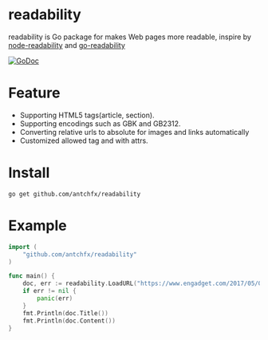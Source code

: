readability
===
readability is Go package for makes Web pages more readable, inspire by [node-readability](https://github.com/luin/readability) and [go-readability](https://github.com/mauidude/go-readability)

[![GoDoc](https://godoc.org/github.com/antchfx/readability?status.svg)](https://godoc.org/github.com/antchfx/readability)

Feature
===
+ Supporting HTML5 tags(article, section).
+ Supporting encodings such as GBK and GB2312.
+ Converting relative urls to absolute for images and links automatically
+ Customized allowed tag and with attrs.

Install
===
    go get github.com/antchfx/readability

Example
===
```go
import (
    "github.com/antchfx/readability"
)

func main() {
	doc, err := readability.LoadURL("https://www.engadget.com/2017/05/02/switch-zelda-nintendo-dlc-hard-mode-tingle/")
	if err != nil {
		panic(err)
	}
	fmt.Println(doc.Title())
	fmt.Println(doc.Content())
}
```